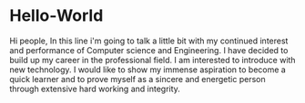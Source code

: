 # Hello-World
Hi people, 
In this line i'm going to talk a little bit with my continued interest and performance of Computer science and Engineering. I have decided to build up my career in the professional field. I am interested to introduce with new technology. I would like to show my immense aspiration to become a quick  learner  and  to  prove  myself  as  a  sincere  and  energetic  person  through extensive hard working and integrity.
